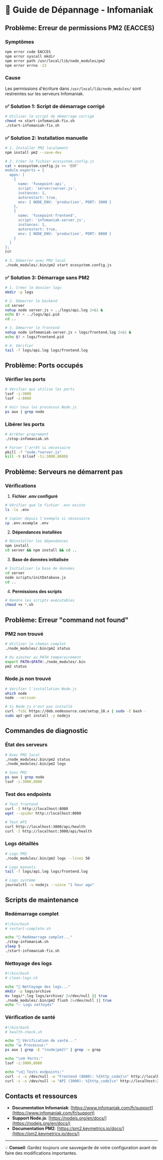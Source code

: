 # 🔧 Guide de Dépannage - Infomaniak

## Problème: Erreur de permissions PM2 (EACCES)

### Symptômes
```bash
npm error code EACCES
npm error syscall mkdir
npm error path /usr/local/lib/node_modules/pm2
npm error errno -13
```

### Cause
Les permissions d'écriture dans `/usr/local/lib/node_modules/` sont restreintes sur les serveurs Infomaniak.

### ✅ Solution 1: Script de démarrage corrigé

```bash
# Utiliser le script de démarrage corrigé
chmod +x start-infomaniak-fix.sh
./start-infomaniak-fix.sh
```

### ✅ Solution 2: Installation manuelle

```bash
# 1. Installer PM2 localement
npm install pm2 --save-dev

# 2. Créer le fichier ecosystem.config.js
cat > ecosystem.config.js << 'EOF'
module.exports = {
  apps: [
    {
      name: 'fusepoint-api',
      script: 'server/server.js',
      instances: 1,
      autorestart: true,
      env: { NODE_ENV: 'production', PORT: 3000 }
    },
    {
      name: 'fusepoint-frontend',
      script: 'infomaniak-server.js',
      instances: 1,
      autorestart: true,
      env: { NODE_ENV: 'production', PORT: 8080 }
    }
  ]
};
EOF

# 3. Démarrer avec PM2 local
./node_modules/.bin/pm2 start ecosystem.config.js
```

### ✅ Solution 3: Démarrage sans PM2

```bash
# 1. Créer le dossier logs
mkdir -p logs

# 2. Démarrer le backend
cd server
nohup node server.js > ../logs/api.log 2>&1 &
echo $! > ../logs/api.pid
cd ..

# 3. Démarrer le frontend
nohup node infomaniak-server.js > logs/frontend.log 2>&1 &
echo $! > logs/frontend.pid

# 4. Vérifier
tail -f logs/api.log logs/frontend.log
```

## Problème: Ports occupés

### Vérifier les ports
```bash
# Vérifier qui utilise les ports
lsof -i:3000
lsof -i:8080

# Voir tous les processus Node.js
ps aux | grep node
```

### Libérer les ports
```bash
# Arrêter proprement
./stop-infomaniak.sh

# Forcer l'arrêt si nécessaire
pkill -f "node.*server.js"
kill -9 $(lsof -ti:3000,8080)
```

## Problème: Serveurs ne démarrent pas

### Vérifications

1. **Fichier .env configuré**
```bash
# Vérifier que le fichier .env existe
ls -la .env

# Copier depuis l'exemple si nécessaire
cp .env.example .env
```

2. **Dépendances installées**
```bash
# Réinstaller les dépendances
npm install
cd server && npm install && cd ..
```

3. **Base de données initialisée**
```bash
# Initialiser la base de données
cd server
node scripts/initDatabase.js
cd ..
```

4. **Permissions des scripts**
```bash
# Rendre les scripts exécutables
chmod +x *.sh
```

## Problème: Erreur "command not found"

### PM2 non trouvé
```bash
# Utiliser le chemin complet
./node_modules/.bin/pm2 status

# Ou ajouter au PATH temporairement
export PATH=$PATH:./node_modules/.bin
pm2 status
```

### Node.js non trouvé
```bash
# Vérifier l'installation Node.js
which node
node --version

# Si Node.js n'est pas installé
curl -fsSL https://deb.nodesource.com/setup_18.x | sudo -E bash -
sudo apt-get install -y nodejs
```

## Commandes de diagnostic

### État des serveurs
```bash
# Avec PM2 local
./node_modules/.bin/pm2 status
./node_modules/.bin/pm2 logs

# Sans PM2
ps aux | grep node
lsof -i:3000,8080
```

### Test des endpoints
```bash
# Test frontend
curl -I http://localhost:8080
wget --spider http://localhost:8080

# Test API
curl http://localhost:3000/api/health
curl -I http://localhost:3000/api/health
```

### Logs détaillés
```bash
# Logs PM2
./node_modules/.bin/pm2 logs --lines 50

# Logs manuels
tail -f logs/api.log logs/frontend.log

# Logs système
journalctl -u nodejs --since "1 hour ago"
```

## Scripts de maintenance

### Redémarrage complet
```bash
#!/bin/bash
# restart-complete.sh

echo "🔄 Redémarrage complet..."
./stop-infomaniak.sh
sleep 5
./start-infomaniak-fix.sh
```

### Nettoyage des logs
```bash
#!/bin/bash
# clean-logs.sh

echo "🧹 Nettoyage des logs..."
mkdir -p logs/archive
mv logs/*.log logs/archive/ 2>/dev/null || true
./node_modules/.bin/pm2 flush 2>/dev/null || true
echo "✅ Logs nettoyés"
```

### Vérification de santé
```bash
#!/bin/bash
# health-check.sh

echo "🏥 Vérification de santé..."
echo "📊 Processus:"
ps aux | grep -E "(node|pm2)" | grep -v grep

echo "\n🌐 Ports:"
lsof -i:3000,8080

echo "\n📡 Tests endpoints:"
curl -s -o /dev/null -w "Frontend (8080): %{http_code}\n" http://localhost:8080
curl -s -o /dev/null -w "API (3000): %{http_code}\n" http://localhost:3000/api/health
```

## Contacts et ressources

- **Documentation Infomaniak**: [https://www.infomaniak.com/fr/support](https://www.infomaniak.com/fr/support)
- **Support Node.js**: [https://nodejs.org/en/docs/](https://nodejs.org/en/docs/)
- **Documentation PM2**: [https://pm2.keymetrics.io/docs/](https://pm2.keymetrics.io/docs/)

---

💡 **Conseil**: Gardez toujours une sauvegarde de votre configuration avant de faire des modifications importantes.